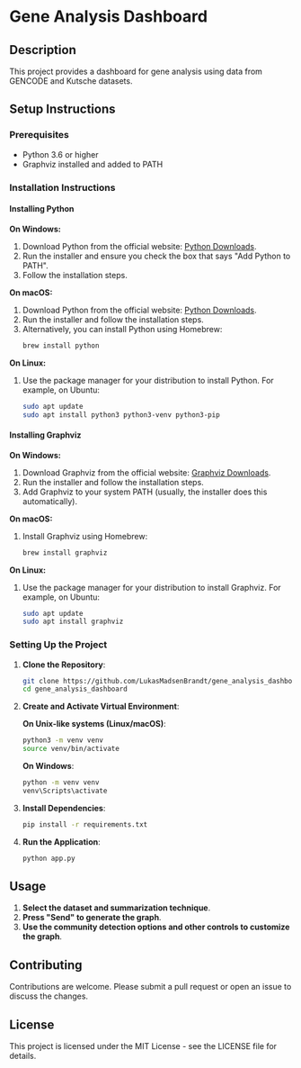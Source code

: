 # Gene Analysis Dashboard

## Description

This project provides a dashboard for gene analysis using data from GENCODE and Kutsche datasets.

## Setup Instructions

### Prerequisites

- Python 3.6 or higher
- Graphviz installed and added to PATH

### Installation Instructions

#### Installing Python

**On Windows:**

1. Download Python from the official website: [Python Downloads](https://www.python.org/downloads/windows/).
2. Run the installer and ensure you check the box that says "Add Python to PATH".
3. Follow the installation steps.

**On macOS:**

1. Download Python from the official website: [Python Downloads](https://www.python.org/downloads/macos/).
2. Run the installer and follow the installation steps.
3. Alternatively, you can install Python using Homebrew:
    ```sh
    brew install python
    ```

**On Linux:**

1. Use the package manager for your distribution to install Python. For example, on Ubuntu:
    ```sh
    sudo apt update
    sudo apt install python3 python3-venv python3-pip
    ```

#### Installing Graphviz

**On Windows:**

1. Download Graphviz from the official website: [Graphviz Downloads](https://graphviz.org/download/).
2. Run the installer and follow the installation steps.
3. Add Graphviz to your system PATH (usually, the installer does this automatically).

**On macOS:**

1. Install Graphviz using Homebrew:
    ```sh
    brew install graphviz
    ```

**On Linux:**

1. Use the package manager for your distribution to install Graphviz. For example, on Ubuntu:
    ```sh
    sudo apt update
    sudo apt install graphviz
    ```

### Setting Up the Project

1. **Clone the Repository**:
    ```sh
    git clone https://github.com/LukasMadsenBrandt/gene_analysis_dashboard.git
    cd gene_analysis_dashboard
    ```

2. **Create and Activate Virtual Environment**:

    **On Unix-like systems (Linux/macOS)**:
    ```sh
    python3 -m venv venv
    source venv/bin/activate
    ```

    **On Windows**:
    ```cmd
    python -m venv venv
    venv\Scripts\activate
    ```

3. **Install Dependencies**:
    ```sh
    pip install -r requirements.txt
    ```

4. **Run the Application**:
    ```sh
    python app.py
    ```

## Usage

1. **Select the dataset and summarization technique**.
2. **Press "Send" to generate the graph**.
3. **Use the community detection options and other controls to customize the graph**.

## Contributing

Contributions are welcome. Please submit a pull request or open an issue to discuss the changes.

## License

This project is licensed under the MIT License - see the LICENSE file for details.

